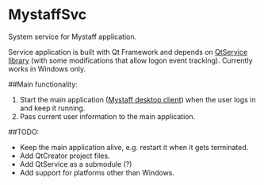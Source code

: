 # MystaffSvc
System service for Mystaff application.

Service application is built with Qt Framework and depends on [QtService library](https://github.com/qtproject/qt-solutions/tree/master/qtservice) (with some modifications that allow logon event tracking). Currently works in Windows only.


##Main functionality:

1. Start the main application ([Mystaff desktop client](http://app.mystaff.com/)) when the user logs in and keep it running.
2. Pass current user information to the main application.

##TODO:
* Keep the main application alive, e.g. restart it when it gets terminated.
* Add QtCreator project files.
* Add QtService as a submodule (?)
* Add support for platforms other than Windows.
